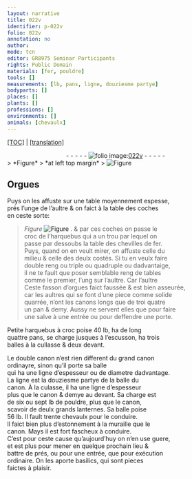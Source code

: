 ```yaml
---
layout: narrative
title: 022v
identifier: p-022v
folio: 022v
annotation: no
author:
mode: tcn
editor: GR8975 Seminar Participants
rights: Public Domain
materials: [fer, pouldre]
tools: []
measurements: [lb, pans, ligne, douziesme partye]
bodyparts: []
places: []
plants: []
professions: []
environments: []
animals: [chevaulx]
---
```


 <p><a href="{{ site.baseurl }}/normalized/">[TOC]</a> | <a href="{{ site.baseurl }}/texts/p-022v_tl/" target="_blank">[translation]</a></p><div class="folio" align="center">- - - - - <a href="http://gallica.bnf.fr/ark:/12148/btv1b10500001g/f50.image" target="_blank"><img src="https://cu-mkp.github.io/2017-workshop-edition/assets/photo-icon.png" alt="folio image: " style="display:inline-block; margin-bottom:-3px;"/>022v</a> - - - - - </div>  
> *Figure*
> *at left top margin*
> <a href="https://drive.google.com/open?id=0B9-oNrvWdlO5NkNrYkVZTlVnbDQ" target="_blank"><img src="https://cu-mkp.github.io/GR8975-edition/assets/photo-icon.png" alt="Figure" style="display:inline-block; margin-bottom:-3px;"/></a>
 
  

## Orgues

 
Puys on les affuste sur une table moyennem<span class="exp">ent</span> espesse,<br/> prés l’un<span class="del">g</span><span class="add">e</span> de l’aultre & on faict à la table des coches<br/> en ceste sorte: 
> *Figure*
> <a href="https://drive.google.com/open?id=0B9-oNrvWdlO5RnQ2Ri1PenA1aDA" target="_blank"><img src="https://cu-mkp.github.io/GR8975-edition/assets/photo-icon.png" alt="Figure" style="display:inline-block; margin-bottom:-3px;"/></a>
. & par ces coches on passe le<br/> croc de l’harquebus qui a un trou par lequel on<br/> passe par dessoubs la table des chevilles de <span class="m">fer</span>.<br/> Puys, quand on en veult mirer, on affuste celle du<br/> milieu & celle des deulx costés. Si tu en veulx faire<br/> double reng ou triple ou quadruple ou dadvantaige,<br/> il ne te fault que poser semblable reng de tables<br/> co<span class="exp">mm</span>e le premier, l’ung sur l’aultre. <span class="del">Car l’aultre</span><br/> Ceste fasson d’orgues faict faussée & <span class="add">est</span> bien asseurée,<br/> car les aultres qui se font d’une piece co<span class="exp">mm</span>e solide<br/> quarrée, n’ont les canons longs que de <span class="del">troi</span> <span class="del">quatre</span><br/> un pan & demy. Aussy ne servent elles que pour faire<br/> une salve à une entrée ou pour deffendre une porte.
 
Petite harquebus à croc poise 40 <span class="ms">lb</span>, ha de long<br/> quattre <span class="ms">pans</span>, se charge jusques à l’escusson, ha trois<br/> balles à la cullasse & deux devant.
 
Le double canon n’est rien different du grand canon<br/> ordinayre, sinon qu’il porte <span class="del"><span class="ill"></span></span> sa balle <span class="del"><span class="ill"></span></span><br/> qui ha une <span class="ms">ligne</span> d’espesseur ou de diametre dadva<span class="exp">n</span>tage.<br/> La <span class="ms">ligne</span> est la <span class="ms">douziesme partye</span> de la balle du<br/> canon. À la culasse, il ha une <span class="ms">ligne</span> d’espesseur<br/> plus que le canon & demye au devant. Sa charge est<br/> de six ou sept <span class="ms">lb</span> de <span class="m">pouldre</span>, plus que le canon,<br/> scavoir de deulx grands lanternes. Sa balle poise<br/> 56 <span class="ms">lb</span>. Il fault trente <span class="al">chevaulx</span> pour le conduire.<br/> ll faict bien plus d’estonnem<span class="exp">ent</span> à la muraille que le<br/> canon. Mays il est fort fascheux à conduire.<br/> C’est pour ceste cause qu’aujourd’huy on n’en use guere,<br/> et est plus pour mener en quelque prochain lieu &<br/> battre de prés, ou pour une entrée, que pour exécution<br/> ordinaire. On les aporte basilics, qui sont pieces<br/> faictes à plaisir.
 
 